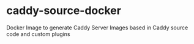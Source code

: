 # caddy-source-docker
Docker Image to generate Caddy Server Images based in Caddy source code and custom plugins

